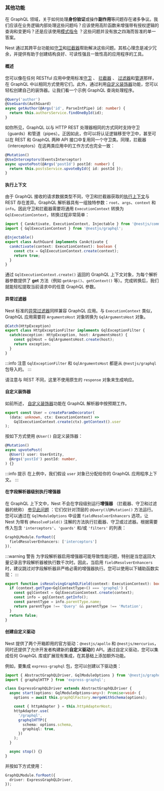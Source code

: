 ### 其他功能

在 GraphQL 领域，关于如何处理**身份验证**或操作**副作用**等问题存在诸多争议。我们应该在业务逻辑内部处理这些问题吗？应该使用高阶函数来增强带有授权逻辑的查询和变更吗？还是应该使用[模式指令](https://www.apollographql.com/docs/apollo-server/schema/directives/) ？这些问题并没有放之四海而皆准的单一答案。

Nest 通过其跨平台功能如[守卫](/guards)和[拦截器](/interceptors)帮助解决这些问题。其核心理念是减少冗余，并提供有助于创建结构良好、可读性强且一致性高的应用程序的工具。

#### 概述

您可以像在任何 RESTful 应用中使用标准[守卫](/guards) 、 [拦截器](/interceptors) 、 [过滤器](/exception-filters)和[管道](/pipes)那样，在 GraphQL 中以相同方式使用它们。此外，通过利用[自定义装饰器](/custom-decorators)功能，您可以轻松创建自己的装饰器。让我们看一个示例 GraphQL 查询处理程序。

```typescript
@Query('author')
@UseGuards(AuthGuard)
async getAuthor(@Args('id', ParseIntPipe) id: number) {
  return this.authorsService.findOneById(id);
}
```

如你所见，GraphQL 以与 HTTP REST 处理器相同的方式同时支持守卫（guards）和管道（pipes）。正因如此，你可以将认证逻辑移至守卫中，甚至可以在 REST 和 GraphQL 两种 API 接口中复用同一个守卫类。同理，拦截器（interceptors）在这两类应用中的工作方式也完全一致：

```typescript
@Mutation()
@UseInterceptors(EventsInterceptor)
async upvotePost(@Args('postId') postId: number) {
  return this.postsService.upvoteById({ id: postId });
}
```

#### 执行上下文

由于 GraphQL 接收的请求数据类型不同，守卫和拦截器获取的[执行上下文](../fundamentals/execution-context)与 REST 存在差异。GraphQL 解析器具有一组独特参数：`root`、`args`、`context` 和 `info`。因此守卫和拦截器需要将通用 `ExecutionContext` 转换为 `GqlExecutionContext`，转换过程非常简单：

```typescript
import { CanActivate, ExecutionContext, Injectable } from '@nestjs/common';
import { GqlExecutionContext } from '@nestjs/graphql';

@Injectable()
export class AuthGuard implements CanActivate {
  canActivate(context: ExecutionContext): boolean {
    const ctx = GqlExecutionContext.create(context);
    return true;
  }
}
```

通过 `GqlExecutionContext.create()` 返回的 GraphQL 上下文对象，为每个解析器参数提供了 **get** 方法（例如 `getArgs()`、`getContext()` 等）。完成转换后，我们就能轻松提取当前请求中的任意 GraphQL 参数。

#### 异常过滤器

Nest 标准的[异常过滤器](/exception-filters)同样兼容 GraphQL 应用。与 `ExecutionContext` 类似，GraphQL 应用需要将 `ArgumentsHost` 对象转换为 `GqlArgumentsHost` 对象。

```typescript
@Catch(HttpException)
export class HttpExceptionFilter implements GqlExceptionFilter {
  catch(exception: HttpException, host: ArgumentsHost) {
    const gqlHost = GqlArgumentsHost.create(host);
    return exception;
  }
}
```

:::info 注意
`GqlExceptionFilter` 和 `GqlArgumentsHost` 都是从 `@nestjs/graphql` 包导入的。
:::


请注意与 REST 不同，这里不使用原生的 `response` 对象来生成响应。

#### 自定义装饰器

如前所述， [自定义装饰器](/custom-decorators)功能在 GraphQL 解析器中按预期工作。

```typescript
export const User = createParamDecorator(
  (data: unknown, ctx: ExecutionContext) =>
    GqlExecutionContext.create(ctx).getContext().user
);
```

按如下方式使用 `@User()` 自定义装饰器：

```typescript
@Mutation()
async upvotePost(
  @User() user: UserEntity,
  @Args('postId') postId: number,
) {}
```

:::info 提示
在上例中，我们假设 `user` 对象已分配给你的 GraphQL 应用程序上下文。
:::



#### 在字段解析器级别执行增强器

在 GraphQL 上下文中，Nest 不会在字段级别运行**增强器** （拦截器、守卫和过滤器的统称） [参见此问题](https://github.com/nestjs/graphql/issues/320#issuecomment-511193229) ：它们仅针对顶层的 `@Query()`/`@Mutation()` 方法运行。您可以通过在 `GqlModuleOptions` 中设置 `fieldResolverEnhancers` 选项，让 Nest 为带有 `@ResolveField()` 注解的方法执行拦截器、守卫或过滤器。根据需要传入包含 `'interceptors'`、`'guards'` 和/或 `'filters'` 的列表：

```typescript
GraphQLModule.forRoot({
  fieldResolverEnhancers: ['interceptors']
}),
```

:::warning 警告
为字段解析器启用增强器可能导致性能问题，特别是当您返回大量记录且字段解析器被执行数千次时。因此，当启用 `fieldResolverEnhancers` 时，建议跳过对字段解析器非严格必需的增强器执行。您可以使用以下辅助函数实现：
:::



```typescript
export function isResolvingGraphQLField(context: ExecutionContext): boolean {
  if (context.getType<GqlContextType>() === 'graphql') {
    const gqlContext = GqlExecutionContext.create(context);
    const info = gqlContext.getInfo();
    const parentType = info.parentType.name;
    return parentType !== 'Query' && parentType !== 'Mutation';
  }
  return false;
}
```

#### 创建自定义驱动

Nest 提供了两个开箱即用的官方驱动：`@nestjs/apollo` 和 `@nestjs/mercurius`，同时还提供了允许开发者构建新的**自定义驱动**的 API。通过自定义驱动，您可以集成任何 GraphQL 库或扩展现有集成，在其基础上添加额外功能。

例如，要集成 `express-graphql` 包，您可以创建以下驱动类：

```typescript
import { AbstractGraphQLDriver, GqlModuleOptions } from '@nestjs/graphql';
import { graphqlHTTP } from 'express-graphql';

class ExpressGraphQLDriver extends AbstractGraphQLDriver {
  async start(options: GqlModuleOptions<any>): Promise<void> {
    options = await this.graphQlFactory.mergeWithSchema(options);

    const { httpAdapter } = this.httpAdapterHost;
    httpAdapter.use(
      '/graphql',
      graphqlHTTP({
        schema: options.schema,
        graphiql: true,
      })
    );
  }

  async stop() {}
}
```

并按如下方式使用：

```typescript
GraphQLModule.forRoot({
  driver: ExpressGraphQLDriver,
});
```
